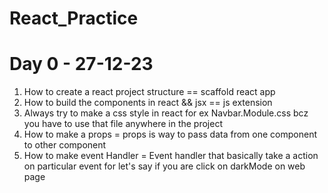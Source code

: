 # React_Practice
# Day 0 - 27-12-23 
1. How to create a react project structure == scaffold react app
2. How to build the components in react && jsx == js extension
3. Always try to make a css style in react for ex Navbar.Module.css bcz you have to use that file anywhere in the project
4. How to make a props = props is way to pass data from one component to other component
5. How to make event Handler = Event handler that basically take a action on particular event for let's say if you are click on darkMode on web page

